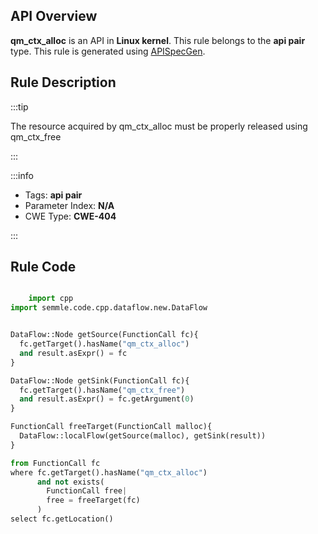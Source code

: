 ---
---


## API Overview
**qm_ctx_alloc** is an API in **Linux kernel**. This rule belongs to the **api pair** type. This rule is generated using [APISpecGen](../../tools/APISpecGen).
## Rule Description

:::tip

The resource acquired by qm_ctx_alloc must be properly released using qm_ctx_free

:::

:::info

- Tags: **api pair**
- Parameter Index: **N/A**
- CWE Type: **CWE-404**

:::

## Rule Code
```python

    import cpp
import semmle.code.cpp.dataflow.new.DataFlow


DataFlow::Node getSource(FunctionCall fc){
  fc.getTarget().hasName("qm_ctx_alloc")
  and result.asExpr() = fc
}

DataFlow::Node getSink(FunctionCall fc){
  fc.getTarget().hasName("qm_ctx_free")
  and result.asExpr() = fc.getArgument(0)
}

FunctionCall freeTarget(FunctionCall malloc){
  DataFlow::localFlow(getSource(malloc), getSink(result))
}

from FunctionCall fc
where fc.getTarget().hasName("qm_ctx_alloc")
      and not exists(
        FunctionCall free| 
        free = freeTarget(fc)
      )
select fc.getLocation()

    
```